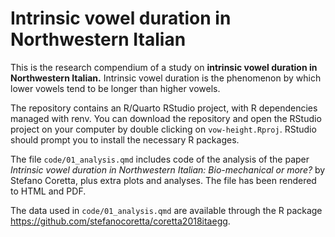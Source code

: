 # Intrinsic vowel duration in Northwestern Italian

This is the research compendium of a study on **intrinsic vowel duration in Northwestern Italian.** Intrinsic vowel duration is the phenomenon by which lower vowels tend to be longer than higher vowels.

The repository contains an R/Quarto RStudio project, with R dependencies managed with renv. You can download the repository and open the RStudio project on your computer by double clicking on `vow-height.Rproj`. RStudio should prompt you to install the necessary R packages.

The file `code/01_analysis.qmd` includes code of the analysis of the paper *Intrinsic vowel duration in Northwestern Italian: Bio-mechanical or more?* by Stefano Coretta, plus extra plots and analyses. The file has been rendered to HTML and PDF.

The data used in `code/01_analysis.qmd` are available through the R package <https://github.com/stefanocoretta/coretta2018itaegg>.

